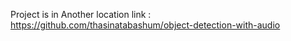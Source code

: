Project is in Another location link : https://github.com/thasinatabashum/object-detection-with-audio





